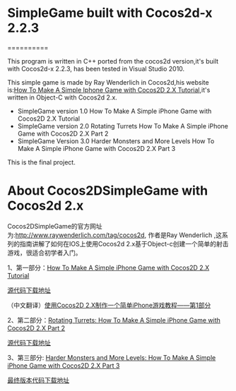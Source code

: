 # SimpleGame built with Cocos2d-x 2.2.3
==========

This program is written in C++ ported from the cocos2d version,it's built with Cocos2d-x 2.2.3, has been tested in Visual Studio 2010.

This simple game is made by Ray Wenderlich in Cocos2d,his website is:[How To Make A Simple Iphone Game with Cocos2D 2.X Tutorial](http://www.raywenderlich.com/25736/how-to-make-a-simple-iphone-game-with-cocos2d-2-x-tutorial),it's written in Object-C with Cocos2d 2.x.

* SimpleGame version 1.0
 How To Make A Simple iPhone Game with Cocos2D 2.X Tutorial
* SimpleGame version 2.0
 Rotating Turrets How To Make A Simple iPhone Game with Cocos2D 2.X Part 2
* SimpleGame Version 3.0
 Harder Monsters and More Levels How To Make A Simple iPhone Game with Cocos2D 2.X Part 3
 
 This is the final project.



# About Cocos2DSimpleGame with Cocos2d 2.x

Cocos2DSimpleGame的官方网址为:http://www.raywenderlich.com/tag/cocos2d, 作者是Ray Wenderlich ,这系列的指南讲解了如何在IOS上使用Cocos2d 2.x基于Object-c创建一个简单的射击游戏，很适合初学者入门。


1、第一部分：[How To Make A Simple iPhone Game with Cocos2D 2.X Tutorial](http://www.raywenderlich.com/25736/how-to-make-a-simple-iphone-game-with-cocos2d-2-x-tutorial)

[源代码下载地址](http://cdn5.raywenderlich.com/downloads/Cocos2DSimpleGame_v2.zip)

（中文翻译）[使用Cocos2D 2.X制作一个简单iPhone游戏教程——第1部分](http://www.cnblogs.com/liufan9/archive/2013/04/09/3007429.html)


2、第二部分：[Rotating Turrets: How To Make A Simple iPhone Game with Cocos2D 2.X Part 2](http://www.raywenderlich.com/25791/rotating-turrets-how-to-make-a-simple-iphone-game-with-cocos2d-2-x-part-2)

[源代码下载地址](http://cdn5.raywenderlich.com/downloads/Cocos2DSimpleGame2_v2.zip)

3、第三部分: [Harder Monsters and More Levels: How To Make A Simple iPhone Game with Cocos2D 2.X Part 3](http://www.raywenderlich.com/25806/harder-monsters-and-more-levels-how-to-make-a-simple-iphone-game-with-cocos2d-2-x-part-3)

[最终版本代码下载地址](http://cdn4.raywenderlich.com/downloads/Cocos2DSimpleGame3_v2.zip)

